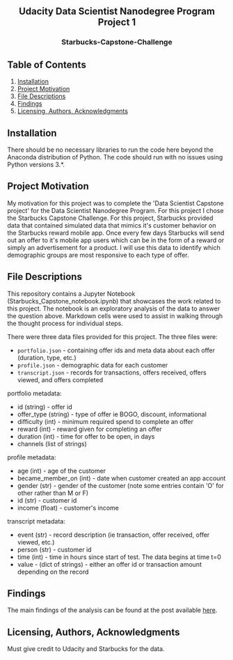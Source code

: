<h2 align="center">Udacity Data Scientist Nanodegree Program Project 1</h2>

<h3 align="center">Starbucks-Capstone-Challenge</h3>

## Table of Contents
1. [Installation](#installation)
2. [Project Motivation](#project_motivation)
3. [File Descriptions](#file_description)
4. [Findings](#findings)
5. [Licensing, Authors, Acknowledgments](#licensing)

## Installation <a name="installation"></a>
There should be no necessary libraries to run the code here beyond the Anaconda distribution of Python. The code should run with no issues using Python versions 3.*.

## Project Motivation <a name="project_motivation"></a>
My motivation for this project was to complete the 'Data Scientist Capstone project' for the Data Scientist Nanodegree Program.  For this project I chose the Starbucks Capstone Challenge.  For this project, Starbucks provided data that contained simulated data that mimics it's customer behavior on the Starbucks reward mobile app.  Once every few days Starbucks will send out an offer to it's mobile app users which can be in the form of a reward or simply an advertisement for a product. I will use this data to identify which demographic groups are most responsive to each type of offer.

## File Descriptions <a name="file_descriptions"></a>
This repository contains a Jupyter Notebook (Starbucks_Capstone_notebook.ipynb) that showcases the work related to this project. The notebook is an exploratory analysis of the data to answer the question above. Markdown cells were used to assist in walking through the thought process for individual steps.

There were three data files provided for this project.  The three files were:
- `portfolio.json` - containing offer ids and meta data about each offer (duration, type, etc.)
- `profile.json` - demographic data for each customer
- `transcript.json` - records for transactions, offers received, offers viewed, and offers completed
  
portfolio metadata:
- id (string) - offer id
- offer_type (string) - type of offer ie BOGO, discount, informational
- difficulty (int) - minimum required spend to complete an offer
- reward (int) - reward given for completing an offer
- duration (int) - time for offer to be open, in days
- channels (list of strings)
  
profile metadata:
- age (int) - age of the customer
- became_member_on (int) - date when customer created an app account
- gender (str) - gender of the customer (note some entries contain 'O' for other rather than M or F)
- id (str) - customer id
- income (float) - customer's income

transcript metadata:
- event (str) - record description (ie transaction, offer received, offer viewed, etc.)
- person (str) - customer id
- time (int) - time in hours since start of test. The data begins at time t=0
- value - (dict of strings) - either an offer id or transaction amount depending on the record

## Findings <a name="findings"></a>
The main findings of the analysis can be found at the post available [here](https://hrviher.medium.com/optimizing-app-offers-with-starbucks-a32d802cd670).

## Licensing, Authors, Acknowledgments <a name="licensing"></a>
Must give credit to Udacity and Starbucks for the data.
